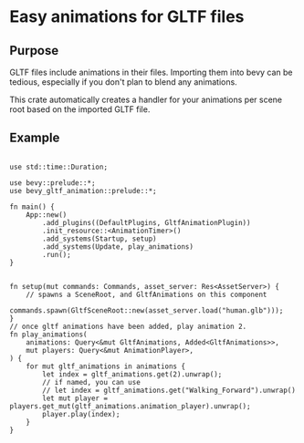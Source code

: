 # Easy animations for GLTF files

## Purpose
GLTF files include animations in their files. Importing them into bevy can be tedious, especially if you don't plan to blend any animations.

This crate automatically creates a handler for your animations per scene root based on the imported GLTF file.

## Example

```rust, ignore

use std::time::Duration;

use bevy::prelude::*;
use bevy_gltf_animation::prelude::*;

fn main() {
    App::new()
        .add_plugins((DefaultPlugins, GltfAnimationPlugin))
        .init_resource::<AnimationTimer>()
        .add_systems(Startup, setup)
        .add_systems(Update, play_animations)
        .run();
}


fn setup(mut commands: Commands, asset_server: Res<AssetServer>) {
    // spawns a SceneRoot, and GltfAnimations on this component
    commands.spawn(GltfSceneRoot::new(asset_server.load("human.glb")));
}
// once gltf animations have been added, play animation 2.
fn play_animations(
    animations: Query<&mut GltfAnimations, Added<GltfAnimations>>,
    mut players: Query<&mut AnimationPlayer>,
) {
    for mut gltf_animations in animations {
        let index = gltf_animations.get(2).unwrap();
        // if named, you can use
        // let index = gltf_animations.get("Walking_Forward").unwrap()
        let mut player = players.get_mut(gltf_animations.animation_player).unwrap();
        player.play(index);
    }
}
```
